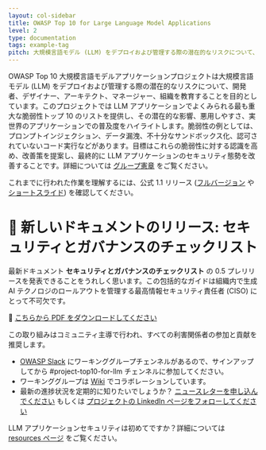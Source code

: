 ```yaml
---
layout: col-sidebar
title: OWASP Top 10 for Large Language Model Applications
level: 2
type: documentation
tags: example-tag
pitch: 大規模言語モデル (LLM) をデプロイおよび管理する際の潜在的なリスクについて、開発者、デザイナー、アーキテクト、マネージャー、組織を教育することを目的としています。
---
```


OWASP Top 10 大規模言語モデルアプリケーションプロジェクトは大規模言語モデル (LLM) をデプロイおよび管理する際の潜在的なリスクについて、開発者、デザイナー、アーキテクト、マネージャー、組織を教育することを目的としています。このプロジェクトでは LLM アプリケーションでよくみられる最も重大な脆弱性トップ 10 のリストを提供し、その潜在的な影響、悪用しやすさ、実世界のアプリケーションでの普及度をハイライトします。脆弱性の例としては、プロンプトインジェクション、データ漏洩、不十分なサンドボックス化、認可されていないコード実行などがあります。目標はこれらの脆弱性に対する認識を高め、改善策を提案し、最終的に LLM アプリケーションのセキュリティ態勢を改善することです。詳細については [グループ憲章](https://github.com/OWASP/www-project-top-10-for-large-language-model-applications/wiki/Charter) をご覧ください。

これまでに行われた作業を理解するには、公式 1.1 リリース ([フルバージョン](https://github.com/OWASP/www-project-top-10-for-large-language-model-applications/blob/main/assets/PDF/OWASP-Top-10-for-LLMs-2023-v1_1.pdf) や [ショートスライド](https://github.com/OWASP/www-project-top-10-for-large-language-model-applications/blob/main/assets/PDF/OWASP-Top-10-for-LLMs-2023-slides-v1_1.pdf)) を確認してください。

# 📢 新しいドキュメントのリリース: セキュリティとガバナンスのチェックリスト

最新ドキュメント **セキュリティとガバナンスのチェックリスト** の 0.5 プレリリースを発表できることをうれしく思います。この包括的なガイドは組織内で生成 AI テクノロジのロールアウトを管理する最高情報セキュリティ責任者 (CISO) にとって不可欠です。

🔗 [こちらから PDF をダウンロードしてください](https://github.com/OWASP/www-project-top-10-for-large-language-model-applications/blob/main/llm-top-10-governance-doc/LLM_AI_Security_and_Governance_Checklist.pdf)


この取り組みはコミュニティ主導で行われ、すべての利害関係者の参加と貢献を推奨します。

- [OWASP Slack](https://owasp.org/slack/invite) にワーキンググループチェンネルがあるので、サインアップしてから #project-top10-for-llm チェンネルに参加してください。
- ワーキンググループは [Wiki](https://github.com/OWASP/www-project-top-10-for-large-language-model-applications/wiki) でコラボレーションしています。
- 最新の進捗状況を定期的に知りたいでしょうか？ [ニュースレターを申し込んでください](https://llmtop10.beehiiv.com/subscribe) もしくは [プロジェクトの LinkedIn ページをフォローしてください](https://www.linkedin.com/company/owasp-top-10-for-large-language-model-applications/)

LLM アプリケーションセキュリティは初めてですか？詳細については [resources ページ](https://github.com/OWASP/www-project-top-10-for-large-language-model-applications/wiki/Educational-Resources) をご覧ください。
